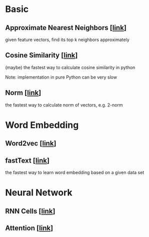 # Basic

## Approximate Nearest Neighbors [[link](https://github.com/spotify/annoy)]

given feature vectors, find its top k neighbors approximately

## Cosine Similarity [[link](https://github.com/gantheory/machine-learning-notes/blob/master/basic/cosine_similarity/main.py)]

(maybe) the fastest way to calculate cosine similarity in python

Note: implementation in pure Python can be very slow

## Norm [[link](https://github.com/gantheory/machine-learning-notes/blob/master/basic/norm/main.py)]

the fastest way to calculate norm of vectors, e.g. 2-norm

# Word Embedding

## Word2vec [[link](https://goo.gl/1CyWVQ)]

## fastText [[link](https://github.com/gantheory/machine-learning-notes/tree/master/word_embedding/fastText)]

the fastest way to learn word embedding based on a given data set

# Neural Network

## RNN Cells [[link](https://goo.gl/aJuuqD)]

## Attention [[link](https://goo.gl/6h1f3j)]
